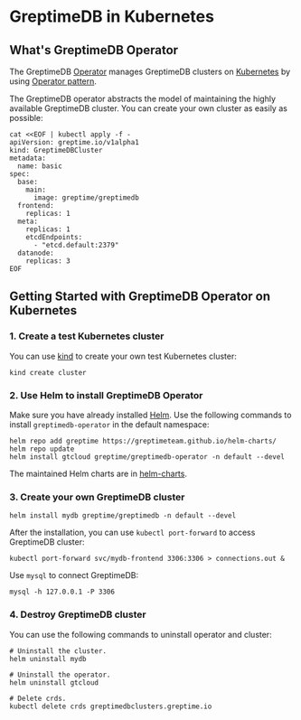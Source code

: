 # GreptimeDB in Kubernetes

## What's GreptimeDB Operator

The GreptimeDB [Operator][1] manages GreptimeDB clusters on [Kubernetes][2] by using [Operator
pattern][3].

The GreptimeDB operator abstracts the model of maintaining the highly available GreptimeDB cluster. You
can create your own cluster as easily as possible:

```shell
cat <<EOF | kubectl apply -f -
apiVersion: greptime.io/v1alpha1
kind: GreptimeDBCluster
metadata:
  name: basic
spec:
  base:
    main:
      image: greptime/greptimedb
  frontend:
    replicas: 1
  meta:
    replicas: 1
    etcdEndpoints:
      - "etcd.default:2379"
  datanode:
    replicas: 3
EOF
```

## Getting Started with GreptimeDB Operator on Kubernetes

### 1\. Create a test Kubernetes cluster

You can use [kind][4] to create your own test  Kubernetes cluster:

``` shell
kind create cluster
```

### 2\. Use Helm to install GreptimeDB Operator

Make sure you have already installed [Helm][5].  Use the following commands to install
`greptimedb-operator` in the default namespace:

```shell
helm repo add greptime https://greptimeteam.github.io/helm-charts/
helm repo update
helm install gtcloud greptime/greptimedb-operator -n default --devel
```

The maintained Helm charts are in [helm-charts][6].

### 3\. Create your own GreptimeDB cluster

```shell
helm install mydb greptime/greptimedb -n default --devel
```

After the installation, you can use `kubectl port-forward` to access GreptimeDB cluster:

```shell
kubectl port-forward svc/mydb-frontend 3306:3306 > connections.out &
```

Use `mysql` to connect GreptimeDB:

```shell
mysql -h 127.0.0.1 -P 3306
```

### 4\. Destroy GreptimeDB cluster

You can use the following commands to uninstall operator and cluster:

```shell
# Uninstall the cluster.
helm uninstall mydb

# Uninstall the operator.
helm uninstall gtcloud

# Delete crds.
kubectl delete crds greptimedbclusters.greptime.io
```

[1]: <https://github.com/GreptimeTeam/greptimedb-operator>
[2]: <https://kubernetes.io/>
[3]: <https://kubernetes.io/docs/concepts/extend-kubernetes/operator/>
[4]: <https://kind.sigs.k8s.io/docs/user/quick-start/>
[5]: <https://helm.sh/docs/intro/install/>
[6]: <https://github.com/GreptimeTeam/helm-charts>
